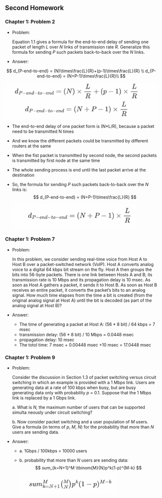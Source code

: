 ## Second Homework

### Chapter 1: Problem 2

+ Problem:

    Equation 1.1 gives a formula for the end-to-end delay of sending one packet of length *L* over *N* links of transmission rate *R*. Generalize this formula for sending *P* such packets back-to-back over the *N* links.

+ Answer:


$$
d_{P-end-to-end} = (N)\times\frac{L}{R}+(p-1)\times\frac{L}{R} \\
d_{P-end-to-end} = (N+P-1)\times\frac{L}{R}\\
$$

![image-20220228161910829](image-20220228161910829.png)

+ The end-to-end delay of one  packet form  is (N*L/R), because a  packet need to be transmitted N times

+ And we know the different packets could be transmitted by different routers at the same

+ When the fist packet is transmitted by second node, the second packets is transmitted by first node at the same time

+ The whole sending process is end until the last packet arrive at the destination

+ So, the  formula for sending *P* such packets back-to-back over the *N* links is:
    $$
    d_{P-end-to-end} = (N+P-1)\times\frac{L}{R}
    $$
    
    ![image-20220228161934202](image-20220228161934202.png)



### Chapter 1: Problem 7

+ Problem:

    In this problem, we consider sending real-time voice from Host A to Host B over a packet-switched network (VoIP). Host A converts analog voice to a digital 64 kbps bit stream on the fly. Host A then groups the bits into 56-byte packets. There is one link between Hosts A and B; its transmission rate is 10 Mbps and its propagation delay is 10 msec. As soon as Host A gathers a packet, it sends it to Host B. As soon as Host B receives an entire packet, it converts the packet’s bits to an analog signal. How much time elapses from the time a bit is created (from the original analog signal at Host A) until the bit is decoded (as part of the analog signal at Host B)?

+ Answer:

    + The time of generating a packet at Host A: (56 * 8 bit) / 64 kbps = 7 msec
    + transmission delay: (56 * 8 bit) / 10 Mbps = 0.0448 msec
    + propagation delay: 10 msec
    + The totol time: 7 msec + 0.00448 msec +10 msec = 17.0448 msec

### Chapter 1: Problem 9

+ Problem:

    Consider the discussion in Section 1.3 of packet switching versus circuit switching in which an example is provided with a 1 Mbps link. Users are generating data at a rate of 100 kbps when busy, but are busy generating data only with probability *p* = 0.1. Suppose that the 1 Mbps link is replaced by a 1 Gbps link.

    a. What is *N,* the maximum number of users that can be supported simulta neously under circuit switching?

    b. Now consider packet switching and a user population of *M* users. Give a formula (in terms of *p*, *M*, *N*) for the probability that more than *N* users are sending data.

+ Answer:

    + a. 1Gbps / 100kbps = 10000 users

    + b. probability that more than *N* users are sending data:
        $$
        sum_{k=N+1}^M \tbinom{M}{N}p^k(1-p)^{M-k}
        $$
        ![image-20220228161847187](image-20220228161847187.png)